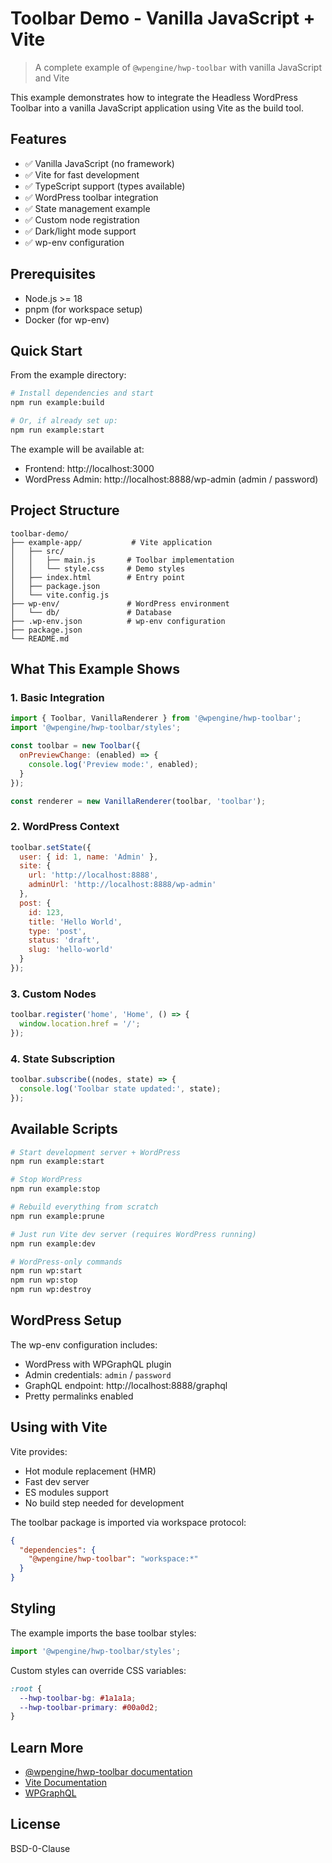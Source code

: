 # Toolbar Demo - Vanilla JavaScript + Vite

> A complete example of `@wpengine/hwp-toolbar` with vanilla JavaScript and Vite

This example demonstrates how to integrate the Headless WordPress Toolbar into a vanilla JavaScript application using Vite as the build tool.

## Features

- ✅ Vanilla JavaScript (no framework)
- ✅ Vite for fast development
- ✅ TypeScript support (types available)
- ✅ WordPress toolbar integration
- ✅ State management example
- ✅ Custom node registration
- ✅ Dark/light mode support
- ✅ wp-env configuration

## Prerequisites

- Node.js >= 18
- pnpm (for workspace setup)
- Docker (for wp-env)

## Quick Start

From the example directory:

```bash
# Install dependencies and start
npm run example:build

# Or, if already set up:
npm run example:start
```

The example will be available at:
- Frontend: http://localhost:3000
- WordPress Admin: http://localhost:8888/wp-admin (admin / password)

## Project Structure

```
toolbar-demo/
├── example-app/           # Vite application
│   ├── src/
│   │   ├── main.js       # Toolbar implementation
│   │   └── style.css     # Demo styles
│   ├── index.html        # Entry point
│   ├── package.json
│   └── vite.config.js
├── wp-env/               # WordPress environment
│   └── db/               # Database
├── .wp-env.json          # wp-env configuration
├── package.json
└── README.md
```

## What This Example Shows

### 1. Basic Integration

```javascript
import { Toolbar, VanillaRenderer } from '@wpengine/hwp-toolbar';
import '@wpengine/hwp-toolbar/styles';

const toolbar = new Toolbar({
  onPreviewChange: (enabled) => {
    console.log('Preview mode:', enabled);
  }
});

const renderer = new VanillaRenderer(toolbar, 'toolbar');
```

### 2. WordPress Context

```javascript
toolbar.setState({
  user: { id: 1, name: 'Admin' },
  site: {
    url: 'http://localhost:8888',
    adminUrl: 'http://localhost:8888/wp-admin'
  },
  post: {
    id: 123,
    title: 'Hello World',
    type: 'post',
    status: 'draft',
    slug: 'hello-world'
  }
});
```

### 3. Custom Nodes

```javascript
toolbar.register('home', 'Home', () => {
  window.location.href = '/';
});
```

### 4. State Subscription

```javascript
toolbar.subscribe((nodes, state) => {
  console.log('Toolbar state updated:', state);
});
```

## Available Scripts

```bash
# Start development server + WordPress
npm run example:start

# Stop WordPress
npm run example:stop

# Rebuild everything from scratch
npm run example:prune

# Just run Vite dev server (requires WordPress running)
npm run example:dev

# WordPress-only commands
npm run wp:start
npm run wp:stop
npm run wp:destroy
```

## WordPress Setup

The wp-env configuration includes:

- WordPress with WPGraphQL plugin
- Admin credentials: `admin` / `password`
- GraphQL endpoint: http://localhost:8888/graphql
- Pretty permalinks enabled

## Using with Vite

Vite provides:
- Hot module replacement (HMR)
- Fast dev server
- ES modules support
- No build step needed for development

The toolbar package is imported via workspace protocol:
```json
{
  "dependencies": {
    "@wpengine/hwp-toolbar": "workspace:*"
  }
}
```

## Styling

The example imports the base toolbar styles:

```javascript
import '@wpengine/hwp-toolbar/styles';
```

Custom styles can override CSS variables:

```css
:root {
  --hwp-toolbar-bg: #1a1a1a;
  --hwp-toolbar-primary: #00a0d2;
}
```

## Learn More

- [@wpengine/hwp-toolbar documentation](../../../packages/toolbar/README.md)
- [Vite Documentation](https://vitejs.dev/)
- [WPGraphQL](https://www.wpgraphql.com/)

## License

BSD-0-Clause
